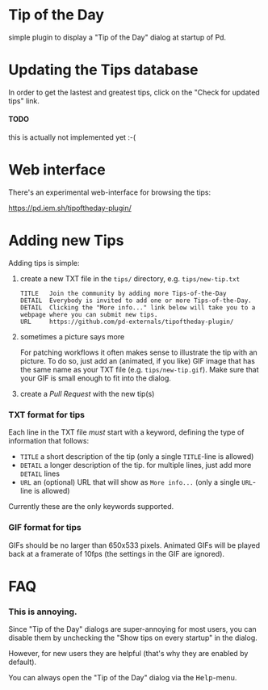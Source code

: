 Tip of the Day
==============

simple plugin to display a "Tip of the Day" dialog at startup of Pd.


# Updating the Tips database
In order to get the lastest and greatest tips,
click on the "Check for updated tips" link.

#### TODO
this is actually not implemented yet :-(


# Web interface

There's an experimental web-interface for browsing the tips:

https://pd.iem.sh/tipoftheday-plugin/



# Adding new Tips

Adding tips is simple:

1. create a new TXT file in the `tips/` directory, e.g. `tips/new-tip.txt`

   ```
   TITLE   Join the community by adding more Tips-of-the-Day
   DETAIL  Everybody is invited to add one or more Tips-of-the-Day.
   DETAIL  Clicking the "More info..." link below will take you to a webpage where you can submit new tips.
   URL     https://github.com/pd-externals/tipoftheday-plugin/
   ```

2. sometimes a picture says more

   For patching workflows it often makes sense to illustrate the tip with an picture.
   To do so, just add an (animated, if you like) GIF image that has the same name as your TXT file (e.g. `tips/new-tip.gif`).
   Make sure that your GIF is small enough to fit into the dialog.

3. create a *Pull Request* with the new tip(s)


### TXT format for tips
Each line in the TXT file *must* start with a keyword,
defining the type of information that follows:
- `TITLE` a short description of the tip
   (only a single `TITLE`-line is allowed)
- `DETAIL` a longer description of the tip. for multiple lines, just add more `DETAIL` lines
- `URL` an (optional) URL that will show as `More info...`
   (only a single `URL`-line is allowed)

Currently these are the only keywords supported.

### GIF format for tips

GIFs should be no larger than 650x533 pixels.
Animated GIFs will be played back at a framerate of 10fps (the settings in the GIF are ignored).


# FAQ

### This is annoying.
Since "Tip of the Day" dialogs are super-annoying for most users,
you can disable them by unchecking the "Show tips on every startup" in the dialog.

However, for new users they are helpful (that's why they are enabled by default).

You can always open the "Tip of the Day" dialog via the <kbd>Help</kbd>-menu.

